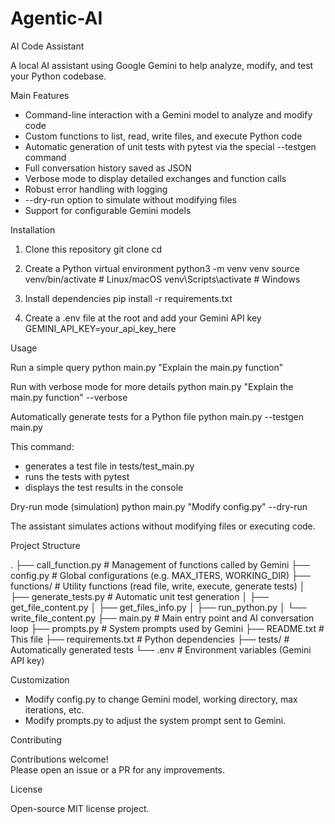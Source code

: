 # Agentic-AI
AI Code Assistant 

A local AI assistant using Google Gemini to help analyze, modify, and test your Python codebase.

Main Features

- Command-line interaction with a Gemini model to analyze and modify code
- Custom functions to list, read, write files, and execute Python code
- Automatic generation of unit tests with pytest via the special --testgen command
- Full conversation history saved as JSON
- Verbose mode to display detailed exchanges and function calls
- Robust error handling with logging
- --dry-run option to simulate without modifying files
- Support for configurable Gemini models

Installation

1. Clone this repository
   git clone <repository-url>
   cd <repo-name>

2. Create a Python virtual environment
   python3 -m venv venv
   source venv/bin/activate  # Linux/macOS
   venv\Scripts\activate     # Windows

3. Install dependencies
   pip install -r requirements.txt

4. Create a .env file at the root and add your Gemini API key
   GEMINI_API_KEY=your_api_key_here

Usage

Run a simple query
   python main.py "Explain the main.py function"

Run with verbose mode for more details
   python main.py "Explain the main.py function" --verbose

Automatically generate tests for a Python file
   python main.py --testgen main.py

This command:
- generates a test file in tests/test_main.py
- runs the tests with pytest
- displays the test results in the console

Dry-run mode (simulation)
   python main.py "Modify config.py" --dry-run

The assistant simulates actions without modifying files or executing code.

Project Structure

.
├── call_function.py        # Management of functions called by Gemini
├── config.py               # Global configurations (e.g. MAX_ITERS, WORKING_DIR)
├── functions/              # Utility functions (read file, write, execute, generate tests)
│   ├── generate_tests.py   # Automatic unit test generation
│   ├── get_file_content.py
│   ├── get_files_info.py
│   ├── run_python.py
│   └── write_file_content.py
├── main.py                 # Main entry point and AI conversation loop
├── prompts.py              # System prompts used by Gemini
├── README.txt              # This file
├── requirements.txt        # Python dependencies
├── tests/                  # Automatically generated tests
└── .env                    # Environment variables (Gemini API key)

Customization

- Modify config.py to change Gemini model, working directory, max iterations, etc.
- Modify prompts.py to adjust the system prompt sent to Gemini.

Contributing

Contributions welcome!  
Please open an issue or a PR for any improvements.

License

Open-source MIT license project.
